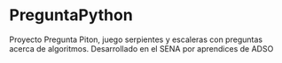 # PreguntaPython
Proyecto Pregunta Piton, juego serpientes y escaleras con preguntas acerca de algoritmos. Desarrollado en el SENA por aprendices de ADSO
